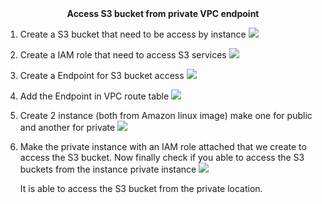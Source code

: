 <center><b>Access S3 bucket from private VPC endpoint</b></center>

1. Create a S3 bucket that need to be access by instance
![](https://i.imgur.com/h3BtoOt.png)

2. Create a IAM role that need to access S3 services
![](https://i.imgur.com/BW5nRx2.png)

3. Create a Endpoint for S3 bucket access
![](https://i.imgur.com/ydiif92.png)

4. Add the Endpoint in VPC route table
![](https://i.imgur.com/p3kLThm.png)

5. Create 2 instance (both from Amazon linux image) make one for public and another for private
![](https://i.imgur.com/PogYcFK.png)

6. Make the private instance with an IAM role attached that we create to access the S3 bucket. Now finally check if you able to access the S3 buckets from the instance private instance
![](https://i.imgur.com/p47mbs1.png)

    It is able to access the S3 bucket from the private location.

